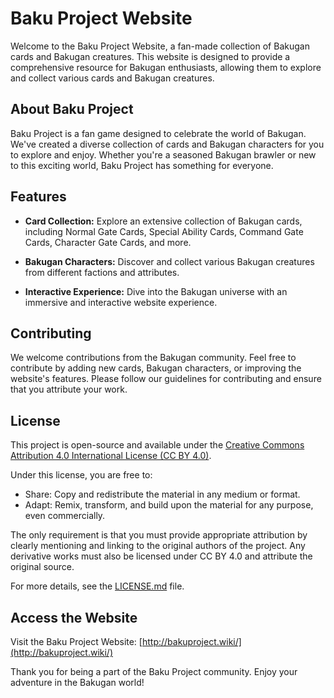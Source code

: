 # Baku Project Website

Welcome to the Baku Project Website, a fan-made collection of Bakugan cards and Bakugan creatures. This website is designed to provide a comprehensive resource for Bakugan enthusiasts, allowing them to explore and collect various cards and Bakugan creatures.

## About Baku Project

Baku Project is a fan game designed to celebrate the world of Bakugan. We've created a diverse collection of cards and Bakugan characters for you to explore and enjoy. Whether you're a seasoned Bakugan brawler or new to this exciting world, Baku Project has something for everyone.

## Features

- **Card Collection:** Explore an extensive collection of Bakugan cards, including Normal Gate Cards, Special Ability Cards, Command Gate Cards, Character Gate Cards, and more.

- **Bakugan Characters:** Discover and collect various Bakugan creatures from different factions and attributes.

- **Interactive Experience:** Dive into the Bakugan universe with an immersive and interactive website experience.

## Contributing

We welcome contributions from the Bakugan community. Feel free to contribute by adding new cards, Bakugan characters, or improving the website's features. Please follow our guidelines for contributing and ensure that you attribute your work.

## License

This project is open-source and available under the [Creative Commons Attribution 4.0 International License (CC BY 4.0)](https://creativecommons.org/licenses/by/4.0/).

Under this license, you are free to:

- Share: Copy and redistribute the material in any medium or format.
- Adapt: Remix, transform, and build upon the material for any purpose, even commercially.

The only requirement is that you must provide appropriate attribution by clearly mentioning and linking to the original authors of the project. Any derivative works must also be licensed under CC BY 4.0 and attribute the original source.

For more details, see the [LICENSE.md](LICENSE.md) file.

## Access the Website

Visit the Baku Project Website: [http://bakuproject.wiki/](http://bakuproject.wiki/)

Thank you for being a part of the Baku Project community. Enjoy your adventure in the Bakugan world!
